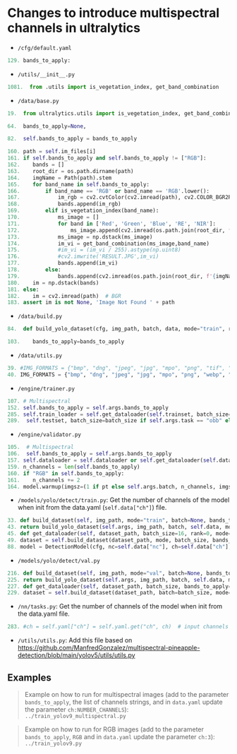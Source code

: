 # Changes to introduce multispectral channels in ultralytics

- `/cfg/default.yaml`

```Python
129. bands_to_apply:
```

- `/utils/__init__.py`

```Python
1081.  from .utils import is_vegetation_index, get_band_combination
```


- `/data/base.py`
```Python
19.  from ultralytics.utils import is_vegetation_index, get_band_combination

64.  bands_to_apply=None,

82.  self.bands_to_apply = bands_to_apply

160. path = self.im_files[i]
161. if self.bands_to_apply and self.bands_to_apply != ["RGB"]:
162.    bands = []
163.    root_dir = os.path.dirname(path)
164.    imgName = Path(path).stem
165.    for band_name in self.bands_to_apply:
166.        if band_name == 'RGB' or band_name == 'RGB'.lower():
167.            im_rgb = cv2.cvtColor(cv2.imread(path), cv2.COLOR_BGR2RGB)
168.            bands.append(im_rgb)
169.        elif is_vegetation_index(band_name):
170.            ms_image = []
171.            for band in ['Red', 'Green', 'Blue', 'RE', 'NIR']:
172.                ms_image.append(cv2.imread(os.path.join(root_dir, f'{imgName}_{band}.TIF'),cv2.IMREAD_GRAYSCALE))
173.            ms_image = np.dstack(ms_image)
174.            im_vi = get_band_combination(ms_image,band_name)
175.            #im_vi = (im_vi / 255).astype(np.uint8)
176.            #cv2.imwrite('RESULT.JPG',im_vi)
177.            bands.append(im_vi)
178.        else:
179.            bands.append(cv2.imread(os.path.join(root_dir, f'{imgName}_{band_name}.TIF'), cv2.IMREAD_GRAYSCALE))
180.    im = np.dstack(bands)
181. else:
182.    im = cv2.imread(path)  # BGR
183. assert im is not None, 'Image Not Found ' + path
```

- `/data/build.py`
```Python
84.  def build_yolo_dataset(cfg, img_path, batch, data, mode="train", rect=False, stride=32, multi_modal=False, bands_to_apply=None):

103.    bands_to_apply=bands_to_apply
```

- `/data/utils.py`
```Python
39. #IMG_FORMATS = {"bmp", "dng", "jpeg", "jpg", "mpo", "png", "tif", "tiff", "webp", "pfm"}  # image suffixes
40. IMG_FORMATS = {"bmp", "dng", "jpeg", "jpg", "mpo", "png", "webp", "pfm"}  # image suffixes
```

- `/engine/trainer.py`
```Python
107. # Multispectral
152. self.bands_to_apply = self.args.bands_to_apply
285. self.train_loader = self.get_dataloader(self.trainset, batch_size=batch_size, rank=RANK, mode="train", bands_to_apply=self.bands_to_apply)
289.  self.testset, batch_size=batch_size if self.args.task == "obb" else batch_size * 2, rank=-1, mode="val", bands_to_apply=self.bands_to_apply
```

- `/engine/validator.py`
```Python
105.  # Multispectral
106.  self.bands_to_apply = self.args.bands_to_apply
157. self.dataloader = self.dataloader or self.get_dataloader(self.data.get(self.args.split), self.args.batch, bands_to_apply=self.bands_to_apply)
159. n_channels = len(self.bands_to_apply)
160. if "RGB" in self.bands_to_apply:
161.    n_channels += 2 
164. model.warmup(imgsz=(1 if pt else self.args.batch, n_channels, imgsz, imgsz))  # warmup
```

- `/models/yolo/detect/train.py`: Get the number of channels of the model when init from the data.yaml (`self.data["ch"]`) file.
```Python
33. def build_dataset(self, img_path, mode="train", batch=None, bands_to_apply=None):
43. return build_yolo_dataset(self.args, img_path, batch, self.data, mode=mode, rect=mode == "val", stride=gs, bands_to_apply=bands_to_apply)
45. def get_dataloader(self, dataset_path, batch_size=16, rank=0, mode="train", bands_to_apply=None):
49. dataset = self.build_dataset(dataset_path, mode, batch_size, bands_to_apply=bands_to_apply)
88. model = DetectionModel(cfg, nc=self.data["nc"], ch=self.data["ch"], verbose=verbose and RANK == -1)
```

- `/models/yolo/detect/val.py`
```Python
216. def build_dataset(self, img_path, mode="val", batch=None, bands_to_apply=None):
225. return build_yolo_dataset(self.args, img_path, batch, self.data, mode=mode, stride=self.stride, bands_to_apply=bands_to_apply)
227. def get_dataloader(self, dataset_path, batch_size, bands_to_apply=None):
229. dataset = self.build_dataset(dataset_path, batch=batch_size, mode="val", bands_to_apply=bands_to_apply)
```

- `/nn/tasks.py`: Get the number of channels of the model when init from the data.yaml file.
```Python
283. #ch = self.yaml["ch"] = self.yaml.get("ch", ch)  # input channels
```

- `/utils/utils.py`: Add this file based on https://github.com/ManfredGonzalez/multispectral-pineapple-detection/blob/main/yolov5/utils/utils.py

## Examples

> Example on how to run for multispectral images (add to the parameter `bands_to_apply`, the list of channels strings, and in `data.yaml` update the parameter `ch:NUMBER_CHANNELS`): `../train_yolov9_multispectral.py`

> Example on how to run for RGB images (add to the parameter `bands_to_apply`, `RGB` and in `data.yaml` update the parameter `ch:3`): `../train_yolov9.py`